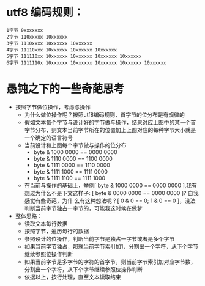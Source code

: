 # utf8 编码规则：
```
1字节 0xxxxxxx   
2字节 110xxxxx 10xxxxxx   
3字节 1110xxxx 10xxxxxx 10xxxxxx   
4字节 11110xxx 10xxxxxx 10xxxxxx 10xxxxxx   
5字节 111110xx 10xxxxxx 10xxxxxx 10xxxxxx 10xxxxxx   
6字节 1111110x 10xxxxxx 10xxxxxx 10xxxxxx 10xxxxxx 10xxxxxx    
```
# 愚钝之下的一些奇葩思考
- 按照字节做位操作，考虑与操作
  - 为什么做位操作呢？按照utf8编码规则，首字节的位分布是有规律的
  - 假如文本每个字节与设计好的字节做与操作，结果对应上图中的某一个首字节分布，则文本当前字节所在的位置加上上图对应的每种字节大小就是一个确定的语言符号
  - 当前设计和上图每个字节做与操作的位分布
    - byte & 1000 0000 == 0000 0000
    - byte & 1110 0000 == 1100 0000
    - byte & 1111 0000 == 1110 0000
    - byte & 1111 1000 == 1111 0000
    - byte & 1111 1100 == 1111 1000
  - 在当前与操作的基础上，举例[ byte & 1000 0000 == 0000 0000 ],我有想过为什么不是下文这样子: [ byte & 0000 0000 == 0000 0000 ]? 自我感觉有些奇葩，为什
  么有这种想法呢？[ 0 & 0 == 0; 1 & 0 == 0 ]，没法判断当前字节独占一字节的，可能我这时候在做梦
- 整体思路：
  - 读取文本每行数据
  - 按照字节，遍历每行的数据
  - 参照设计的位操作，判断当前字节是独占一字节或者是多个字节
  - 如果当前字节独占，那就当前字节索引加1，分割出一个字符，从下个字节继续参照位操作判断
  - 如果当前字节是多字节的字符的首字节，则当前字节索引加对应字节数，分割出一个字符，从下个字节继续参照位操作判断
  - 依据以上，按行处理，直至文本读取结束

